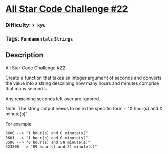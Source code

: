 # [All Star Code Challenge #22](https://www.codewars.com/kata/5865cff66b5699883f0001aa)

### Difficulty: `7 kyu`

### Tags: `Fundamentals` `Strings`

## Description

All Star Code Challenge #22

Create a function that takes an integer argument of seconds and converts the value into a string describing how many hours and minutes comprise that many seconds.

Any remaining seconds left over are ignored.

Note:
The string output needs to be in the specific form - "X hour(s) and X minute(s)"

For example:

```
3600 --> "1 hour(s) and 0 minute(s)"
3601 --> "1 hour(s) and 0 minute(s)"
3500 --> "0 hour(s) and 58 minute(s)"
323500 --> "89 hour(s) and 51 minute(s)"
```
